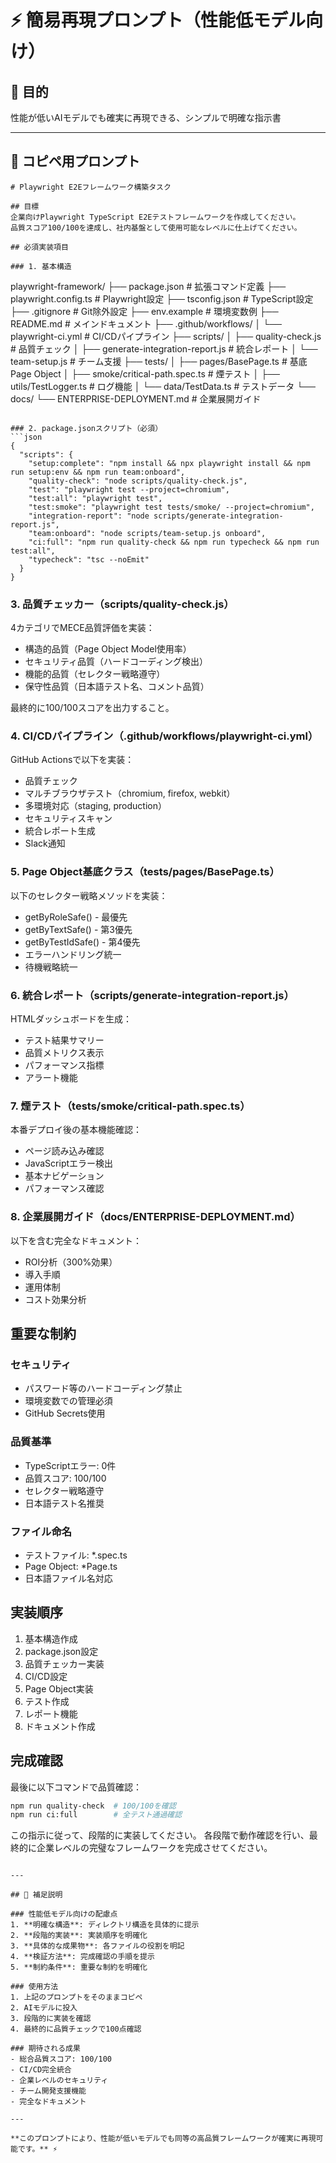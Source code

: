 # ⚡ 簡易再現プロンプト（性能低モデル向け）

## 🎯 目的
性能が低いAIモデルでも確実に再現できる、シンプルで明確な指示書

---

## 📝 コピペ用プロンプト

```
# Playwright E2Eフレームワーク構築タスク

## 目標
企業向けPlaywright TypeScript E2Eテストフレームワークを作成してください。
品質スコア100/100を達成し、社内基盤として使用可能なレベルに仕上げてください。

## 必須実装項目

### 1. 基本構造
```
playwright-framework/
├── package.json           # 拡張コマンド定義
├── playwright.config.ts   # Playwright設定
├── tsconfig.json         # TypeScript設定
├── .gitignore           # Git除外設定
├── env.example          # 環境変数例
├── README.md            # メインドキュメント
├── .github/workflows/
│   └── playwright-ci.yml # CI/CDパイプライン
├── scripts/
│   ├── quality-check.js  # 品質チェック
│   ├── generate-integration-report.js # 統合レポート
│   └── team-setup.js     # チーム支援
├── tests/
│   ├── pages/BasePage.ts # 基底Page Object
│   ├── smoke/critical-path.spec.ts # 煙テスト
│   ├── utils/TestLogger.ts # ログ機能
│   └── data/TestData.ts  # テストデータ
└── docs/
    └── ENTERPRISE-DEPLOYMENT.md # 企業展開ガイド
```

### 2. package.jsonスクリプト（必須）
```json
{
  "scripts": {
    "setup:complete": "npm install && npx playwright install && npm run setup:env && npm run team:onboard",
    "quality-check": "node scripts/quality-check.js",
    "test": "playwright test --project=chromium",
    "test:all": "playwright test",
    "test:smoke": "playwright test tests/smoke/ --project=chromium",
    "integration-report": "node scripts/generate-integration-report.js",
    "team:onboard": "node scripts/team-setup.js onboard",
    "ci:full": "npm run quality-check && npm run typecheck && npm run test:all",
    "typecheck": "tsc --noEmit"
  }
}
```

### 3. 品質チェッカー（scripts/quality-check.js）
4カテゴリでMECE品質評価を実装：
- 構造的品質（Page Object Model使用率）
- セキュリティ品質（ハードコーディング検出）
- 機能的品質（セレクター戦略遵守）
- 保守性品質（日本語テスト名、コメント品質）

最終的に100/100スコアを出力すること。

### 4. CI/CDパイプライン（.github/workflows/playwright-ci.yml）
GitHub Actionsで以下を実装：
- 品質チェック
- マルチブラウザテスト（chromium, firefox, webkit）
- 多環境対応（staging, production）
- セキュリティスキャン
- 統合レポート生成
- Slack通知

### 5. Page Object基底クラス（tests/pages/BasePage.ts）
以下のセレクター戦略メソッドを実装：
- getByRoleSafe() - 最優先
- getByTextSafe() - 第3優先
- getByTestIdSafe() - 第4優先
- エラーハンドリング統一
- 待機戦略統一

### 6. 統合レポート（scripts/generate-integration-report.js）
HTMLダッシュボードを生成：
- テスト結果サマリー
- 品質メトリクス表示
- パフォーマンス指標
- アラート機能

### 7. 煙テスト（tests/smoke/critical-path.spec.ts）
本番デプロイ後の基本機能確認：
- ページ読み込み確認
- JavaScriptエラー検出
- 基本ナビゲーション
- パフォーマンス確認

### 8. 企業展開ガイド（docs/ENTERPRISE-DEPLOYMENT.md）
以下を含む完全なドキュメント：
- ROI分析（300%効果）
- 導入手順
- 運用体制
- コスト効果分析

## 重要な制約

### セキュリティ
- パスワード等のハードコーディング禁止
- 環境変数での管理必須
- GitHub Secrets使用

### 品質基準
- TypeScriptエラー: 0件
- 品質スコア: 100/100
- セレクター戦略遵守
- 日本語テスト名推奨

### ファイル命名
- テストファイル: *.spec.ts
- Page Object: *Page.ts
- 日本語ファイル名対応

## 実装順序
1. 基本構造作成
2. package.json設定
3. 品質チェッカー実装
4. CI/CD設定
5. Page Object実装
6. テスト作成
7. レポート機能
8. ドキュメント作成

## 完成確認
最後に以下コマンドで品質確認：
```bash
npm run quality-check  # 100/100を確認
npm run ci:full        # 全テスト通過確認
```

この指示に従って、段階的に実装してください。
各段階で動作確認を行い、最終的に企業レベルの完璧なフレームワークを完成させてください。
```

---

## 🔧 補足説明

### 性能低モデル向けの配慮点
1. **明確な構造**: ディレクトリ構造を具体的に提示
2. **段階的実装**: 実装順序を明確化
3. **具体的な成果物**: 各ファイルの役割を明記
4. **検証方法**: 完成確認の手順を提示
5. **制約条件**: 重要な制約を明確化

### 使用方法
1. 上記のプロンプトをそのままコピペ
2. AIモデルに投入
3. 段階的に実装を確認
4. 最終的に品質チェックで100点確認

### 期待される成果
- 総合品質スコア: 100/100
- CI/CD完全統合
- 企業レベルのセキュリティ
- チーム開発支援機能
- 完全なドキュメント

---

**このプロンプトにより、性能が低いモデルでも同等の高品質フレームワークが確実に再現可能です。** ⚡
